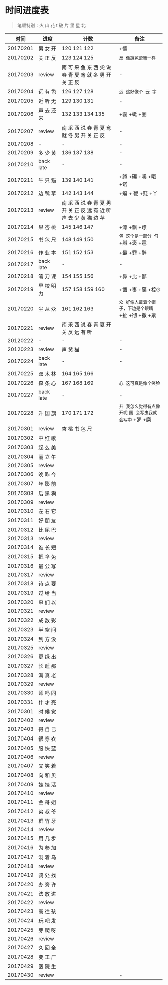 # 时间进度表
> 笔顺特别：火 山 花 t 破 片 里 星 北

|时间|进度|计数|备注|
|---|---|---|---|
|20170201|男 女 开|120 121 122|+懦|
|20170202|关 正 反|123 124 125|`反 像跳芭蕾舞一样`|
|20170203|review|南 可 采 鱼 东 西 尖 说 春 青 夏 弯 就 冬 男 开 关 正 反|-|
|20170204|远 有 色|126 127 128|`远 这好像个 云 字`|
|20170205|近 听 无|129 130 131|-|
|20170206|声 去 还 来|132 133 134 135|+霎 +蜓 +圈|
|20170207|review|南 采 西 说 春 青 夏 弯 就 冬 男 开 关 正 反|-|
|20170208|-|-|-|
|20170209|多 少 黄|136 137 138|-|
|20170210|back late|-|-|
|20170211|牛 只 猫|139 140 141|+蹲 +碾 +噢 +哦 +诺|
|20170212|边 鸭 苹|142 143 144|+蝙 + 鞭 +贬 +丫|
|20170213|review|南 采 西 说 春 青 夏 男 开 关 正 反 远 有 近 听 声 去 少 黄 猫 边 苹||
|20170214|果 杏 桃|145 146 147|+漂 +飘 +瞟|
|20170215|书 包 尺|148 149 150|`包 这个是一部分 勺` +掰 +褒 +雹|
|20170216|作 业 本|151 152 153|+最 +罪 +醉|
|20170217|back late|-|-|
|20170218|笔 刀 课|154 155 156|+鼻 +比 +鄙|
|20170219|早 校 明 力|157 158 159 160|+凿 +枣 +藻 +棕G|
|20170220|尘 从 众|161 162 163|`众 好像人戴着个帽子，下边是个眼睛`+扯 +彻 +撤 +禀|
|20170221|review|南 采 西 说 春 青 夏 开 关 反 远 有 听||
|20120222|-|-|-|
|20120223|review|声 黄 猫|-|
|20170224|back late|-|-|
|20170225|双 木 林|164 165 166||
|20170226|森 条 心|167 168 169|`心 这可真是像个笑脸`|
|20170227|back late|-|-|
|20170228|升 国 旗|170 171 172|`升 我怎么觉得有点像开呢` `国 会写虫我就会写中` +梦 +糜|
|20170301|review|杏 桃 书 包 尺||
|20170302|中 红 歌|||
|20170303|起 么 美|||
|20170304|丽 立 午|||
|20170305|review|||
|20170306|晚 昨 今|||
|20170307|年 影 前|||
|20170308|后 黑 狗|||
|20170309|review|||
|20170310|左 右 它|||
|20170311|好 朋 友|||
|20170312|比 尾 巴|||
|20170313|review|||
|20170314|谁 长 短|||
|20170315|把 伞 兔|||
|20170316|最 公 写|||
|20170317|review|||
|20170318|诗 点 要|||
|20170319|过 给 当|||
|20170320|串 们 以|||
|20170321|review|||
|20170322|成 数 彩|||
|20170323|半 空 问|||
|20170324|到 方 没|||
|20170325|review|||
|20170326|更 绿 出|||
|20170327|长 睡 那|||
|20170328|海 真 老|||
|20170329|review|||
|20170330|师 吗 同|||
|20170331|什 才 亮|||
|20170301|时 候 觉|||
|20170402|review|||
|20170403|得 自 己|||
|20170404|很 穿 衣|||
|20170405|服 快 蓝|||
|20170406|review|||
|20170407|又 笑 着|||
|20170408|向 和 贝|||
|20170409|娃 挂 活|||
|20170410|review|||
|20170411|金 哥 姐|||
|20170412|弟 叔 爷|||
|20170413|群 竹 牙|||
|20170414|review|||
|20170415|用 几 步|||
|20170416|为 参 加|||
|20170417|洞 着 乌|||
|20170418|review|||
|20170419|鸦 处 找|||
|20170420|办 旁 许|||
|20170421|法 放 进|||
|20170422|review|||
|20170423|高 往 孩|||
|20170424|玩 吧 发|||
|20170425|芽 爬 呀|||
|20170426|review|||
|20170427|久 回 全|||
|20170428|变 工 厂|||
|20170429|医 院 生|||
|20170430|review||-|
